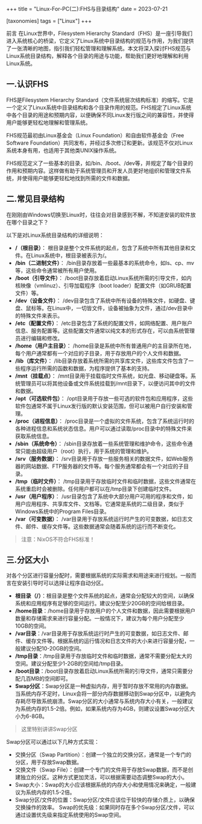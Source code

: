 +++
title = "Linux-For-PC(二):FHS与目录结构"
date = 2023-07-21

[taxonomies]
tags = ["Linux"]
+++

前言 在Linux世界中，Filesystem Hierarchy Standard（FHS）是一座引导我们进入系统核心的桥梁，它定义了Linux系统中目录结构的规范与作用，为我们提供了一张清晰的地图，指引我们轻松管理和理解系统。本文将深入探讨FHS规范与Linux系统目录结构，解释各个目录的用途与功能，帮助我们更好地理解和利用Linux系统。
<!-- more -->

## 一.认识FHS

FHS是Filesystem Hierarchy Standard（文件系统层次结构标准）的缩写。它是一个定义了Linux系统中目录结构和各个目录作用的规范。FHS规定了Linux系统中各个目录的用途和预期内容，以便确保不同Linux发行版之间的兼容性，并使得用户能够更轻松地理解和管理系统。

FHS规范最初由Linux基金会（Linux Foundation）和自由软件基金会（Free Software Foundation）共同发布，并经过多次修订和更新。该规范不仅对Linux系统本身有用，也适用于其他类UNIX操作系统。

FHS规范定义了一些基本的目录，如/bin、/boot、/dev等，并规定了每个目录的作用和预期内容。这样做有助于系统管理员和开发人员更好地组织和管理文件系统，并使得用户能够更轻松地找到所需的文件和数据。

## 二.常见目录结构

在刚刚由Windows切换至Linux时，往往会对目录感到不解，不知道安装的软件放在哪个目录之下？

以下是对Linux系统目录结构的详细说明：

- **/（根目录）**：
根目录是整个文件系统的起点，包含了系统中所有其他目录和文件。在Linux系统中，根目录被表示为/。
- **/bin（二进制文件）**：
/bin目录存放着一些最基本的系统命令，如ls、cp、mv等，这些命令通常被所有用户使用。
- **/boot（引导文件）**：
/boot目录存放着启动Linux系统所需的引导文件，如内核映像（vmlinuz）、引导加载程序（boot loader）配置文件（如GRUB配置文件）等。
- **/dev（设备文件）**：
/dev目录包含了系统中所有设备的特殊文件，如硬盘、键盘、鼠标等。在Linux中，一切皆文件，设备被抽象为文件，通过/dev目录中的特殊文件来表示。
- **/etc（配置文件）**：
/etc目录包含了系统的配置文件，如网络配置、用户账户信息、服务配置等。这些配置文件通常以纯文本的形式存在，可以由系统管理员进行编辑和修改。
- **/home（用户主目录）**：
/home目录是系统中所有普通用户的主目录所在地，每个用户通常都有一个对应的子目录，用于存放用户的个人文件和数据。
- **/lib（库文件）**：
/lib目录存放着系统所需的共享库文件，这些库文件包含了一些程序运行所需的函数和数据，为程序提供了基本的支持。
- **/mnt（挂载点）**：
/mnt目录用于挂载临时文件系统，如光盘、移动硬盘等。系统管理员可以将其他设备或文件系统挂载到/mnt目录下，以便访问其中的文件和数据。
- **/opt（可选软件包）**：
/opt目录用于存放一些可选的软件包和应用程序，这些软件包通常不属于Linux发行版的默认安装范围，但可以被用户自行安装和管理。
- **/proc（进程信息）**：
/proc目录是一个虚拟的文件系统，包含了系统运行时的各种进程信息和系统状态信息。用户可以通过读取/proc目录中的特殊文件来获取系统信息。
- **/sbin（系统命令）**：
/sbin目录存放着一些系统管理和维护命令，这些命令通常只能由超级用户（root）执行，用于系统的管理和维护。
- **/srv（服务数据）**：
/srv目录用于存放一些服务相关的数据文件，如Web服务器的网站数据、FTP服务器的文件等。每个服务通常都会有一个对应的子目录。
- **/tmp（临时文件）**：
/tmp目录用于存放临时文件和临时数据，这些文件通常在系统重启时会被删除。任何用户都可以在/tmp目录下创建临时文件。
- **/usr（用户程序）**：
/usr目录包含了系统中大部分用户可用的程序和文件，如用户应用程序、共享库文件、文档等。它通常是系统的二级目录，类似于Windows系统中的Program Files目录。
- **/var（可变数据）**：
/var目录用于存放系统运行时产生的可变数据，如日志文件、邮件、缓存文件等。这些数据通常会随着系统的运行而不断变化。

> 注意：NixOS不符合FHS标准！

## 三.分区大小

对各个分区进行容量分配时，需要根据系统的实际需求和用途来进行规划。一般而言在安装引导时可以选择让程序自动分区。

- **根目录（/）**：根目录是整个文件系统的起点，通常会分配较大的空间，以确保系统和应用程序有足够的空间运行。建议分配至少20GB的空间给根目录。
- **/home目录**：/home目录用于存放用户的个人文件和数据，因此需要根据用户数量和存储需求来进行容量分配。一般情况下，建议为每个用户分配至少10GB的空间。
- **/var目录**：/var目录用于存放系统运行时产生的可变数据，如日志文件、邮件、缓存文件等。根据系统的运行情况和日志文件的大小来进行容量分配，一般建议分配10-20GB的空间。
- **/tmp目录**：/tmp目录用于存放临时文件和临时数据，通常不需要分配太大的空间。建议分配至少1-2GB的空间给/tmp目录。
- **/boot目录**：/boot目录存放着启动Linux系统所需的引导文件，通常只需要分配几百MB的空间即可。
- **Swap分区**：Swap分区是一种虚拟内存，用于暂时存放不常用的内存数据。当系统内存不足时，Linux会将一部分内存数据移动到Swap分区中，以避免内存耗尽导致系统崩溃。Swap分区的大小通常与系统内存大小有关，一般建议为系统内存的1.5-2倍。例如，如果系统内存为4GB，则建议设置Swap分区大小为6-8GB。

> 这里特别讲讲Swap分区

Swap分区可以通过以下几种方式实现：

- 交换分区（Swap Partition）：创建一个独立的交换分区，通常是一个专门的分区，用于存放Swap数据。
- 交换文件（Swap File）：创建一个专门的文件用于存放Swap数据，而不是创建独立的分区。这种方式更加灵活，可以根据需要动态调整Swap的大小。
- Swap大小：Swap的大小应该根据系统的内存大小和使用情况来确定，一般建议为系统内存的1.5-2倍。
- Swap分区/文件的位置：Swap分区/文件应该位于较快的存储介质上，以确保交换操作的效率。
Swap的优先级：如果同时存在多个Swap分区/文件，可以通过设置优先级来指定系统使用的Swap空间。